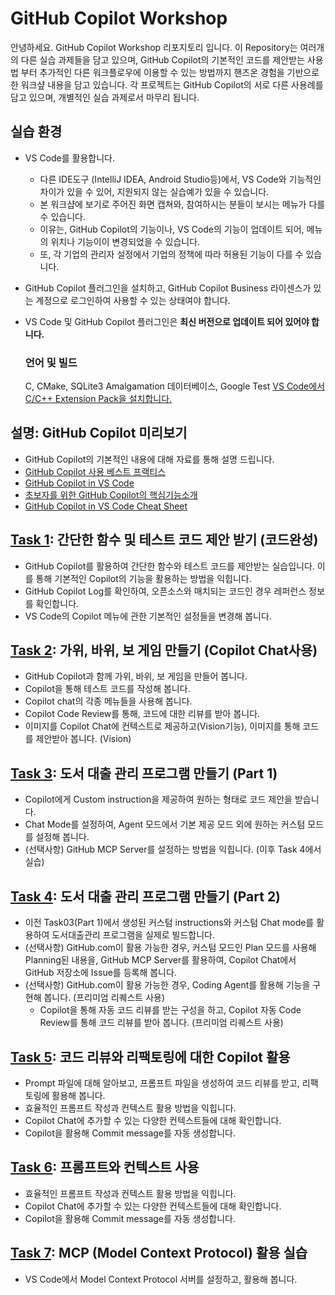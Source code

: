 # GitHub Copilot Workshop
안녕하세요. GitHub Copilot Workshop 리포지토리 입니다. 
이 Repository는 여러개의 다른 실습 과제들을 담고 있으며, GitHub Copilot의 기본적인 코드를 제안받는 사용법 부터 추가적인 다른 워크플로우에 이용할 수 있는 방법까지 핸즈온 경험을 기반으로 한 워크샾 내용을 담고 있습니다. 
각 프로젝트는 GitHub Copilot의 서로 다른 사용례를 담고 있으며, 개별적인 실습 과제로서 마무리 됩니다.

## 실습 환경
- VS Code를 활용합니다.
  * 다른 IDE도구 (IntelliJ IDEA, Android Studio등)에서, VS Code와 기능적인 차이가 있을 수 있어, 지원되지 않는 실습예가 있을 수 있습니다.
  * 본 워크샵에 보기로 주어진 화면 캡쳐와, 참여하시는 분들이 보시는 메뉴가 다를 수 있습니다. 
  * 이유는, GitHub Copilot의 기능이나, VS Code의 기능이 업데이트 되어, 메뉴의 위치나 기능이이 변경되었을 수 있습니다.
  * 또, 각 기업의 관리자 설정에서 기업의 정책에 따라 허용된 기능이 다를 수 있습니다. 

- GitHub Copilot 플러그인을 설치하고, GitHub Copilot Business 라이센스가 있는 계정으로 로그인하여 사용할 수 있는 상태여야 합니다.
- VS Code 및 GitHub Copilot 플러그인은 **최신 버전으로 업데이트 되어 있어야 합니다.**

  ### 언어 및 빌드
  C, CMake, SQLite3 Amalgamation 데이터베이스, Google Test
  [VS Code에서 C/C++ Extension Pack을 설치합니다.](https://code.visualstudio.com/docs/cpp/config-mingw)

## 설명: GitHub Copilot 미리보기
 - GitHub Copilot의 기본적인 내용에 대해 자료를 통해 설명 드립니다. 
  - [GitHub Copilot 사용 베스트 프랙티스](https://docs.github.com/ko/enterprise-cloud@latest/copilot/using-github-copilot/best-practices-for-using-github-copilot)
  - [GitHub Copilot in VS Code](https://code.visualstudio.com/docs/copilot/overview)
  - [초보자를 위한 GitHub Copilot의 핵심기능소개](https://github.blog/ai-and-ml/github-copilot/github-for-beginners-essential-features-of-github-copilot/)
  - [GitHub Copilot in VS Code Cheat Sheet](https://code.visualstudio.com/docs/copilot/reference/copilot-vscode-features#:~:text=Define%20shared%20instructions%20for%20code%20generation%20in%20a,common%20instructions%20supplement%20your%20own%20personal%20code-generation%20instructions.)

## [Task 1](/Task01/README.md): 간단한 함수 및 테스트 코드 제안 받기 (코드완성)
 - GitHub Copilot를 활용하여 간단한 함수와 테스트 코드를 제안받는 실습입니다. 이를 통해 기본적인 Copilot의 기능을 활용하는 방법을 익힙니다. 
 - GitHub Copilot Log를 확인하여, 오픈소스와 매치되는 코드인 경우 레퍼런스 정보를 확인합니다. 
 - VS Code의 Copilot 메뉴에 관한 기본적인 설정들을 변경해 봅니다. 

## [Task 2](/Task02/README.md): 가위, 바위, 보 게임 만들기 (Copilot Chat사용)
 - GitHub Copilot과 함께 가위, 바위, 보 게임을 만들어 봅니다.
 - Copilot을 통해 테스트 코드를 작성해 봅니다.
 - Copilot chat의 각종 메뉴들을 사용해 봅니다.
 - Copilot Code Review를 통해, 코드에 대한 리뷰를 받아 봅니다.
 - 이미지를 Copilot Chat에 컨텍스트로 제공하고(Vision기능), 이미지를 통해 코드를 제안받아 봅니다. (Vision)

## [Task 3](/Task03/README.md): 도서 대출 관리 프로그램 만들기 (Part 1)
- Copilot에게 Custom instruction을 제공하여 원하는 형태로 코드 제안을 받습니다.
- Chat Mode를 설정하여, Agent 모드에서 기본 제공 모드 외에 원하는 커스텀 모드를 설정해 봅니다.
- (선택사항) GitHub MCP Server를 설정하는 방법을 익힙니다. (이후 Task 4에서 실습)

## [Task 4](/Task04/README.md): 도서 대출 관리 프로그램 만들기 (Part 2)
 - 이전 Task03(Part 1)에서 생성된 커스텀 instructions와 커스텀 Chat mode를 활용하여 도서대출관리 프로그램을 실제로 빌드합니다. 
- (선택사항) GitHub.com이 활용 가능한 경우, 커스텀 모드인 Plan 모드를 사용해 Planning된 내용을, GitHub MCP Server를 활용하여, Copilot Chat에서 GitHub 저장소에 Issue를 등록해 봅니다.  
- (선택사항) GitHub.com이 활용 가능한 경우, Coding Agent를 활용해 기능을 구현해 봅니다. (프리미엄 리퀘스트 사용)
  - Copilot을 통해 자동 코드 리뷰를 받는 구성을 하고, Copilot 자동 Code Review를 통해 코드 리뷰를 받아 봅니다. (프리미엄 리퀘스트 사용)

## [Task 5](/Task05/README.md): 코드 리뷰와 리팩토링에 대한 Copilot 활용
- Prompt 파일에 대해 알아보고, 프롬프트 파일을 생성하여 코드 리뷰를 받고, 리팩토링에 활용해 봅니다. 
- 효율적인 프롬프트 작성과 컨텍스트 활용 방법을 익힙니다. 
- Copilot Chat에 추가할 수 있는 다양한 컨텍스트들에 대해 확인합니다. 
- Copilot을 활용해 Commit message를 자동 생성합니다.

## [Task 6](/Task06/README.md): 프롬프트와 컨텍스트 사용
- 효율적인 프롬프트 작성과 컨텍스트 활용 방법을 익힙니다. 
- Copilot Chat에 추가할 수 있는 다양한 컨텍스트들에 대해 확인합니다. 
- Copilot을 활용해 Commit message를 자동 생성합니다.

## [Task 7](/Task07/README.md): MCP (Model Context Protocol) 활용 실습
 - VS Code에서 Model Context Protocol 서버를 설정하고, 활용해 봅니다.

